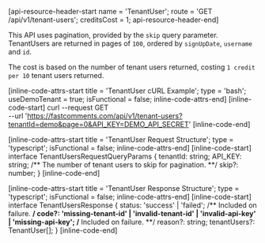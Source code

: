 [api-resource-header-start name = 'TenantUser'; route = 'GET /api/v1/tenant-users'; creditsCost = 1; api-resource-header-end]

This API uses pagination, provided by the `skip` query parameter. TenantUsers are returned in pages of `100`, ordered by `signUpDate`, `username` and `id`.

The cost is based on the number of tenant users returned, costing `1 credit per 10` tenant users returned.

[inline-code-attrs-start title = 'TenantUser cURL Example'; type = 'bash'; useDemoTenant = true; isFunctional = false; inline-code-attrs-end]
[inline-code-start]
curl --request GET \
  --url 'https://fastcomments.com/api/v1/tenant-users?tenantId=demo&page=0&API_KEY=DEMO_API_SECRET'
[inline-code-end]

[inline-code-attrs-start title = 'TenantUser Request Structure'; type = 'typescript'; isFunctional = false; inline-code-attrs-end]
[inline-code-start]
interface TenantUsersRequestQueryParams {
    tenantId: string;
    API_KEY: string;
    /** The number of tenant users to skip for pagination. **/
    skip?: number;
}
[inline-code-end]

[inline-code-attrs-start title = 'TenantUser Response Structure'; type = 'typescript'; isFunctional = false; inline-code-attrs-end]
[inline-code-start]
interface TenantUsersResponse {
    status: 'success' | 'failed';
    /** Included on failure. **/
    code?: 'missing-tenant-id' | 'invalid-tenant-id' | 'invalid-api-key' | 'missing-api-key';
    /** Included on failure. **/
    reason?: string;
    tenantUsers?: TenantUser[];
}
[inline-code-end]
